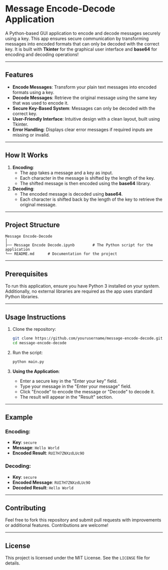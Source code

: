 # Message Encode-Decode Application

A Python-based GUI application to encode and decode messages securely using a key. This app ensures secure communication by transforming messages into encoded formats that can only be decoded with the correct key. It is built with **Tkinter** for the graphical user interface and **base64** for encoding and decoding operations!

---

## Features
- **Encode Messages**: Transform your plain text messages into encoded formats using a key.
- **Decode Messages**: Retrieve the original message using the same key that was used to encode it.
- **Secure Key-Based System**: Messages can only be decoded with the correct key.
- **User-Friendly Interface**: Intuitive design with a clean layout, built using Tkinter.
- **Error Handling**: Displays clear error messages if required inputs are missing or invalid.

---

## How It Works
1. **Encoding**:
   - The app takes a message and a key as input.
   - Each character in the message is shifted by the length of the key.
   - The shifted message is then encoded using the **base64** library.
2. **Decoding**:
   - The encoded message is decoded using **base64**.
   - Each character is shifted back by the length of the key to retrieve the original message.

---

## Project Structure
```
Message Encode-Decode
│
├── Message Encode Decode.ipynb        # The Python script for the application
└── README.md      # Documentation for the project
```

---

## Prerequisites
To run this application, ensure you have Python 3 installed on your system. Additionally, no external libraries are required as the app uses standard Python libraries.

---

## Usage Instructions

1. Clone the repository:
   ```bash
   git clone https://github.com/yourusername/message-encode-decode.git
   cd message-encode-decode
   ```

2. Run the script:
   ```bash
   python main.py
   ```

3. **Using the Application**:
   - Enter a secure key in the "Enter your key" field.
   - Type your message in the "Enter your message" field.
   - Click "Encode" to encode the message or "Decode" to decode it.
   - The result will appear in the "Result" section.

---

## Example
### Encoding:
- **Key**: `secure`
- **Message**: `Hello World`
- **Encoded Result**: `RUI7H7ZNXzdLUc9O`

### Decoding:
- **Key**: `secure`
- **Encoded Message**: `RUI7H7ZNXzdLUc9O`
- **Decoded Result**: `Hello World`

---

## Contributing
Feel free to fork this repository and submit pull requests with improvements or additional features. Contributions are welcome!

---

## License
This project is licensed under the MIT License. See the `LICENSE` file for details.
